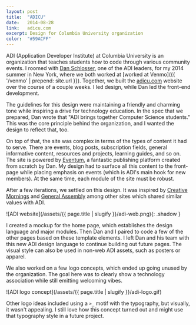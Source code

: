 ```yaml
---
layout: post
title:  "ADICU"
date:   2014-08-28
link:	adicu.com
excerpt: Design for Columbia University organization
color:	"#59ACFF"
---
```


ADI (Application Developer Institute) at Columbia University is an organization that teaches students how to code through various community events. I roomed with [Dan Schlosser](http://danrs.ch), one of the ADI leaders, for my 2014 summer in New York, where we both worked at [worked at Venmo]({{ '/venmo' | prepend: site.url }}). Together, we built the [adicu.com](http://adicu.com) website over the course of a couple weeks. I led design, while Dan led the front-end development.

The guidelines for this design were maintaining a friendly and charming tone while inspiring a drive for technology education. In the spec that we prepared, Dan wrote that "ADI brings together Computer Science students." This was the core principle behind the organization, and I wanted the design to reflect that, too.

On top of that, the site was complex in terms of the types of content it had to serve. There are events, blog posts, subscription fields, general informative content, resources and projects, learning guides, and so on. The site is powered by [Eventum](http://danrs.ch/blog/post-2014-09-26#read), a fantastic publishing platform created from scratch by Dan. My design had to surface all this content to the front-page while placing emphasis on events (which is ADI's main hook for new members). At the same time, each module of the site must be robust.

After a few iterations, we settled on this design. It was inspired by [Creative Mornings](http://creativemornings.com/talks) and [General Assembly](https://generalassemb.ly) among other sites which shared similar values with ADI.

![ADI website](/assets/{{ page.title | slugify }}/adi-web.png){: .shadow }

I created a mockup for the home page, which establishes the design language and major modules. Then Dan and I paired to code a few of the other pages based on these template elements. I left Dan and his team with this new ADI design language to continue building out future pages. The visual style can also be used in non-web ADI assets, such as posters or apparel.

We also worked on a few logo concepts, which ended up going unused by the organization. The goal here was to clearly show a technology association while still emitting welcoming vibes.

![ADI logo concept](/assets/{{ page.title | slugify }}/adi-logo.gif)

Other logo ideas included using a `>_` motif with the typography, but visually, it wasn't appealing. I still love how this concept turned out and might use that typography style in a future project.